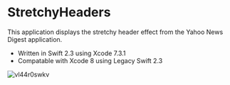 # StretchyHeaders
This application displays the stretchy header effect from the Yahoo News Digest application. 

* Written in Swift 2.3 using Xcode 7.3.1
* Compatable with Xcode 8 using Legacy Swift 2.3 

![vl44r0swkv](https://cloud.githubusercontent.com/assets/21044119/20201288/d83cf7a2-a784-11e6-847f-b453f0a57ddf.gif)
